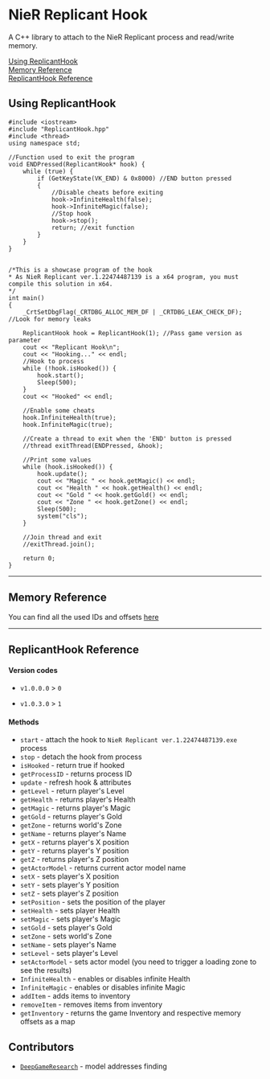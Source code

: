 # NieR Replicant Hook

A C++ library to attach to the NieR Replicant process and read/write memory.

[Using ReplicantHook](#using-replicanthook) <br>
[Memory Reference](#memory-reference)<br>
[ReplicantHook Reference](#replicanthook-reference)

## Using ReplicantHook

```
#include <iostream>
#include "ReplicantHook.hpp"
#include <thread>
using namespace std;

//Function used to exit the program
void ENDPressed(ReplicantHook* hook) {
	while (true) {
		if (GetKeyState(VK_END) & 0x8000) //END button pressed
		{
			//Disable cheats before exiting
			hook->InfiniteHealth(false);
			hook->InfiniteMagic(false);
			//Stop hook
			hook->stop();
			return; //exit function
		}
	}
}


/*This is a showcase program of the hook
* As NieR Replicant ver.1.22474487139 is a x64 program, you must compile this solution in x64.
*/
int main()
{
	_CrtSetDbgFlag(_CRTDBG_ALLOC_MEM_DF | _CRTDBG_LEAK_CHECK_DF); //Look for memory leaks

	ReplicantHook hook = ReplicantHook(1); //Pass game version as parameter
	cout << "Replicant Hook\n";
	cout << "Hooking..." << endl;
	//Hook to process
	while (!hook.isHooked()) {
		hook.start();
		Sleep(500);
	}
	cout << "Hooked" << endl;

	//Enable some cheats
	hook.InfiniteHealth(true);
	hook.InfiniteMagic(true);

	//Create a thread to exit when the 'END' button is pressed
	//thread exitThread(ENDPressed, &hook);

	//Print some values
	while (hook.isHooked()) {
		hook.update();
		cout << "Magic " << hook.getMagic() << endl;
		cout << "Health " << hook.getHealth() << endl;
		cout << "Gold " << hook.getGold() << endl;
		cout << "Zone " << hook.getZone() << endl;
		Sleep(500);
		system("cls");
	}

	//Join thread and exit
	//exitThread.join();

	return 0;
}
```

---

## Memory Reference

You can find all the used IDs and offsets [here](https://docs.google.com/spreadsheets/d/14InwW9gADoyNCYglMC1XKAQ8ynC-UG6q9iGekA2w56Y/edit?usp=sharing)

---

## ReplicantHook Reference

#### Version codes

- `v1.0.0.0` > `0`

- `v1.0.3.0` > `1`

#### Methods

- `start` - attach the hook to `NieR Replicant ver.1.22474487139.exe` process
- `stop` - detach the hook from process
- `isHooked` - return true if hooked
- `getProcessID` - returns process ID
- `update` - refresh hook & attributes
- `getLevel` - return player's Level
- `getHealth` - returns player's Health
- `getMagic` - returns player's Magic
- `getGold` - returns player's Gold
- `getZone` - returns world's Zone
- `getName` - returns player's Name
- `getX` - returns player's X position
- `getY` - returns player's Y position
- `getZ` - returns player's Z position
- `getActorModel` - returns current actor model name
- `setX` - sets player's X position
- `setY` - sets player's Y position
- `setZ` - sets player's Z position
- `setPosition` - sets the position of the player
- `setHealth` - sets player Health
- `setMagic` - sets player's Magic
- `setGold` - sets player's Gold
- `setZone` - sets world's Zone
- `setName` - sets player's Name
- `setLevel` - sets player's Level
- `setActorModel` - sets actor model (you need to trigger a loading zone to see the results)
- `InfiniteHealth` - enables or disables infinite Health
- `InfiniteMagic` - enables or disables infinite Magic
- `addItem` - adds items to inventory
- `removeItem` - removes items from inventory
- `getInventory` - returns the game Inventory and respective memory offsets as a map

## Contributors

- [`DeepGameResearch`](https://twitter.com/DeepGameRes) - model addresses finding
